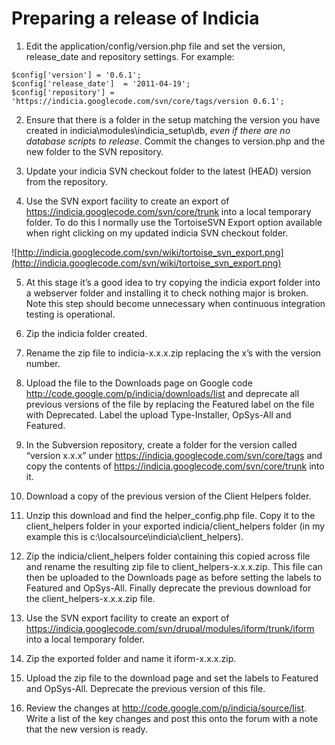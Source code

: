 # Preparing a release of Indicia #

1.	Edit the application/config/version.php file and set the version, release\_date and repository settings. For example:
```
$config['version'] = '0.6.1';
$config['release_date']  = '2011-04-19';
$config['repository'] = 'https://indicia.googlecode.com/svn/core/tags/version 0.6.1';
```

2.	Ensure that there is a folder in the setup matching the version you have created in indicia\modules\indicia\_setup\db, _even if there are no database scripts to release_. Commit the changes to version.php and the new folder to the SVN repository.

3.	Update your indicia SVN checkout folder to the latest (HEAD) version from the repository.

4.	Use the SVN export facility to create an export of https://indicia.googlecode.com/svn/core/trunk into a local temporary folder. To do this I normally use the TortoiseSVN Export option available when right clicking on my updated indicia SVN checkout folder.

![http://indicia.googlecode.com/svn/wiki/tortoise_svn_export.png](http://indicia.googlecode.com/svn/wiki/tortoise_svn_export.png)

5.	At this stage it’s a good idea to try copying the indicia export folder into a webserver folder and installing it to check nothing major is broken. Note this step should become unnecessary when continuous integration testing is operational.

6.	Zip the indicia folder created.

7.	Rename the zip file to indicia-x.x.x.zip replacing the x’s with the version number.

8.	Upload the file to the Downloads page on Google code http://code.google.com/p/indicia/downloads/list and deprecate all previous versions of the file by replacing the Featured label on the file with Deprecated. Label the upload Type-Installer, OpSys-All and Featured.

9.	In the Subversion repository, create a folder for the version called “version x.x.x” under https://indicia.googlecode.com/svn/core/tags and copy the contents of https://indicia.googlecode.com/svn/core/trunk into it.

10.	Download a copy of the previous version of the Client Helpers folder.

11.	Unzip this download and find the helper\_config.php file. Copy it to the client\_helpers folder in your exported indicia/client\_helpers folder (in my example this is c:\localsource\indicia\client\_helpers).

12.	Zip the indicia/client\_helpers folder containing this copied across file and rename the resulting zip file to client\_helpers-x.x.x.zip. This file can then be uploaded to the Downloads page as before setting the labels to Featured and OpSys-All. Finally deprecate the previous download for the client\_helpers-x.x.x.zip file.

13.	Use the SVN export facility to create an export of https://indicia.googlecode.com/svn/drupal/modules/iform/trunk/iform into a local temporary folder.

14.	Zip the exported folder and name it iform-x.x.x.zip.

15.	Upload the zip file to the download page and set the labels to Featured and OpSys-All. Deprecate the previous version of this file.

16.	Review the changes at http://code.google.com/p/indicia/source/list. Write a list of the key changes and post this onto the forum with a note that the new version is ready.